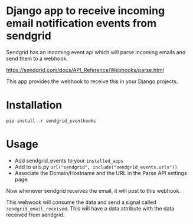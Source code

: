 Django app to receive incoming email notification events from sendgrid
========================================================================

Sendgrid has an incoming event api which will parse incoming emails
and send them to a webhook.

https://sendgrid.com/docs/API_Reference/Webhooks/parse.html


This app provides the webhook to receive this in your Django projects.


Installation
================

    pip install -r sendgrid_eventhooks

Usage
============

* Add sendgrid_events to your `installed_apps`
* Add to urls.py `url("sendgrid", include("sendgrid_events.urls"))`
* Associate the Domain/Hostname and the URL in the Parse API settings page.

Now whenever sendgrid receives the email, it will post to this webhook.

This webwook will consume the data and send a signal called `sendgrid_email_received`. This will have a data attribute with the data received from sendgrid.
